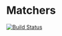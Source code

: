 # Matchers

[![Build Status](https://github.com/snabbfull/Matchers/actions/workflows/main.yml/badge.svg)](https://github.com/snabbfull/Matchers/actions/workflows/main.yml)
